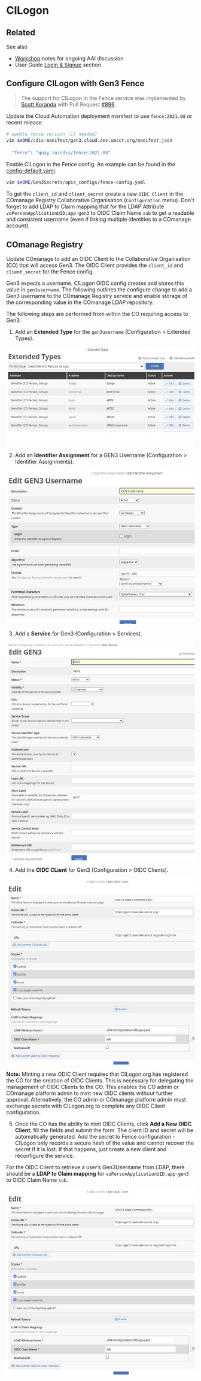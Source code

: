 # CILogon

## Related

See also

- [Workshop](../workshop) notes for ongoing AAI discussion
- User Guide [Login & Signup](../user-guide/login-signup.md) section

## Configure CILogon with Gen3 Fence

> The support for CILogon in the Fence service was implemented by [Scott Koranda](https://github.com/skoranda) with Pull Request [#896](https://github.com/uc-cdis/fence/pull/896).

Update the Cloud Automation deployment manifest to use `fence:2021.08` or recent release.

```bash
# update fence version (if needed)
vim $HOME/cdis-manifest/gen3.cloud.dev.umccr.org/manifest.json

  "fence": "quay.io/cdis/fence:2021.08"
```

Enable CILogon in the Fence config. An example can be found in the [config-default.yaml](https://github.com/uc-cdis/fence/blob/master/fence/config-default.yaml).
```bash
vim $HOME/Gen3Secrets/apis_configs/fence-config.yaml
```

To get the `client_id` and `client_secret` create a new `OIDC Client` in the COmanage Registry Collaborative Organisation (`Configuration` menu). Don't forget to add LDAP to Claim mapping that for the LDAP Attribute `voPersonApplicationUID;app-gen3` to OIDC Claim Name `sub` to get a readable and consistent username (even if linking multiple identities to a COmanage account).

## COmanage Registry

Update COmanage to add an OIDC Client to the Collaborative Organisation (CO) that will access Gen3. The OIDC Client provides the `client_id` and `client_secret` for the Fence config.

Gen3 expects a username. CILogon OIDC config creates and stores this value in `gen3username`. The following outlines the configure change to add a Gen3 username to the COmanage Registry service and enable storage of the corresponding value in the COmanage LDAP repository.

The following steps are performed from within the CO requiring access to Gen3.
1) Add an **Extended Type** for the `gen3username` (Configuration > Extended Types).

<img src="./imgs/extended types.jpg"/>

2) Add an **Identifier Assignment** for a GEN3 Username (Configuration > Identifier Assignments).

<img src="./imgs/identifier assignment.jpg"/>

3) Add a **Service** for Gen3 (Configuration > Services).

<img src="./imgs/services.jpg"/>

4) Add the **OIDC CLient** for Gen3 (Configuration > OIDC Clients).

<img src="./imgs/OIDC client.jpg"/>

**Note:** Minting a new ODIC Client requires that CILogon.org has registered the CO for the creation of OIDC Clients. This is necessary for delegating the management of OIDC Clients to the CO. This enables the CO admin or COmanage platform admin to mint new OIDC clients without further approval. Alternatively, the CO admin or COmanage platform admin must exchange secrets with CILogon.org to complete any OIDC Client configuration.

5) Once the CO has the ability to mint OIDC Clients, click **Add a New OIDC Client**, fill the fields and submit the form. The client ID and secret will be automatically generated. Add the secret to Fence configuration - CILogon only records a secure hash of the value and cannot recover the secret if it is lost. If that happens, just create a new client and reconfigure the service.

For the OIDC Client to retrieve a user’s Gen3Username from LDAP, 
there should be a **LDAP to Claim mapping** for `voPersonApplicationUID;app-gen3` to OIDC Claim Name `sub`.

<img src="./imgs/OIDC client.jpg"/>
